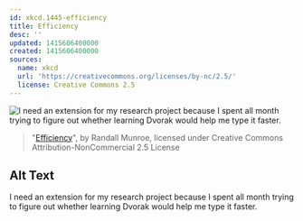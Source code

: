 ```yaml
---
id: xkcd.1445-efficiency
title: Efficiency
desc: ''
updated: 1415606400000
created: 1415606400000
sources:
  name: xkcd
  url: 'https://creativecommons.org/licenses/by-nc/2.5/'
  license: Creative Commons 2.5
---
```

![I need an extension for my research project because I spent all month trying to figure out whether learning Dvorak would help me type it faster.](https://imgs.xkcd.com/comics/efficiency.png)
> "[Efficiency](https://xkcd.com/1445/)", by Randall Munroe, licensed under Creative Commons Attribution-NonCommercial 2.5 License

## Alt Text
I need an extension for my research project because I spent all month trying to figure out whether learning Dvorak would help me type it faster.

